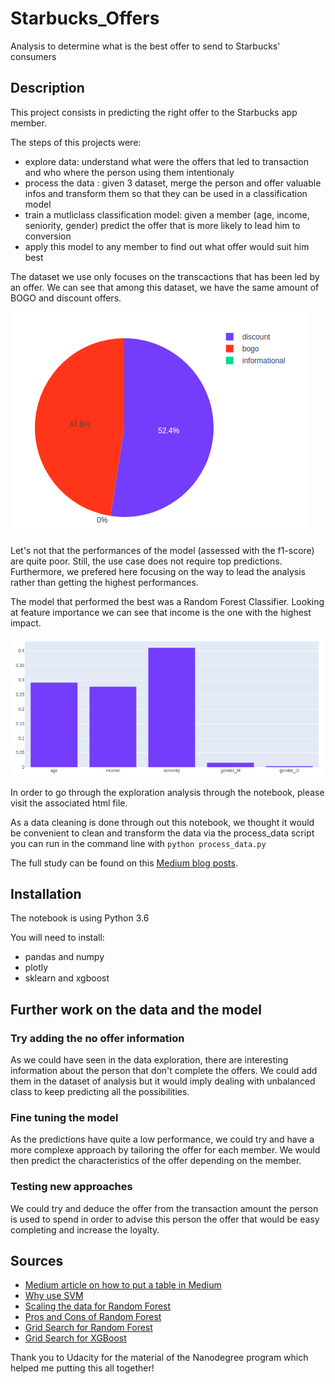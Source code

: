 # Starbucks_Offers
Analysis to determine what is the best offer to send to Starbucks' consumers

## Description

This project consists in predicting the right offer to the Starbucks app member.

The steps of this projects were:
- explore data: understand what were the offers that led to transaction and who where the person using them intentionaly
- process the data : given 3 dataset, merge the person and offer valuable infos and transform them so that they can be used in a classification model
- train a mutliclass classification model: given a member (age, income, seniority, gender) predict the offer that is more likely to lead him to conversion
- apply this model to any member to find out what offer would suit him best

The dataset we use only focuses on the transcactions that has been led by an offer.
We can see that among this dataset, we have the same amount of BOGO and discount offers.

![offer_split](./images/bogo_vs_discount.png)

Let's not that the performances of the model (assessed with the f1-score) are quite poor. Still, the use case does not require top predictions. Furthermore, we prefered here focusing on the way to lead the analysis rather than getting the highest performances.

The model that performed the best was a Random Forest Classifier. Looking at feature importance we can see that income is the one with the highest impact.

![feat_importance](./images/feat_importance.png)


In order to go through the exploration analysis through the notebook, please visit the associated html file.

As a data cleaning is done through out this notebook, we thought it would be convenient to clean and transform the data via the process_data script you can run in the command line with
`python process_data.py`

The full study can be found on this [Medium blog posts](https://medium.com/@hadi75/send-the-right-offer-to-starbucks-consumers-87334714c35d).


## Installation

The notebook is using Python 3.6

You will need to install:
- pandas and numpy
- plotly
- sklearn and xgboost


## Further work on the data and the model

### Try adding the no offer information
As we could have seen in the data exploration, there are interesting information about the person that don't complete the offers.
We could add them in the dataset of analysis but it would imply dealing with unbalanced class to keep predicting all the possibilities.

### Fine tuning the model
As the predictions have quite a low performance, we could try and have a more complexe approach by tailoring the offer for each member. We would then predict the characteristics of the offer depending on the member.

### Testing new approaches
We could try and deduce the offer from the transaction amount the person is used to spend in order to advise this person the offer that would be easy completing and increase the loyalty.


## Sources
- [Medium article on how to put a table in Medium](https://medium.com/@hussachai/creating-a-table-in-medium-1ecf924af08e)
- [Why use SVM](https://community.alteryx.com/t5/Data-Science-Blog/Why-use-SVM/ba-p/138440)
- [Scaling the data for Random Forest](https://stackoverflow.com/questions/8961586/do-i-need-to-normalize-or-scale-data-for-randomforest-r-package)
- [Pros and Cons of Random Forest](https://towardsdatascience.com/random-forest-classification-and-its-implementation-d5d840dbead0)
- [Grid Search for Random Forest](https://www.kaggle.com/sociopath00/random-forest-using-gridsearchcv)
- [Grid Search for XGBoost](https://www.mikulskibartosz.name/xgboost-hyperparameter-tuning-in-python-using-grid-search/)

Thank you to Udacity for the material of the Nanodegree program which helped me putting this all together!
